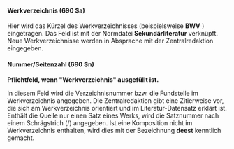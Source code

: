#### Werkverzeichnis (690 $a)

Hier wird das Kürzel des Werkverzeichnisses (beispielsweise **BWV** ) eingetragen. Das Feld ist mit der Normdatei **Sekundärliteratur** verknüpft. Neue Werkverzeichnisse werden in Absprache mit der Zentralredaktion eingegeben.

#### Nummer/Seitenzahl (690 $n)
**Pflichtfeld, wenn "Werkverzeichnis" ausgefüllt ist.**

In diesem Feld wird die Verzeichnisnummer bzw. die Fundstelle im Werkverzeichnis angegeben. Die Zentralredaktion gibt eine Zitierweise vor, die sich am Werkverzeichnis orientiert und im Literatur-Datensatz erklärt ist. Enthält die Quelle nur einen Satz eines Werks, wird die Satznummer nach einem Schrägstrich (/) angegeben. Ist eine Komposition nicht im Werkverzeichnis enthalten, wird dies mit der Bezeichnung **deest** kenntlich gemacht.